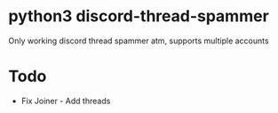 # python3 discord-thread-spammer
Only working discord thread spammer atm, supports multiple accounts
# Todo
- Fix Joiner - Add threads
